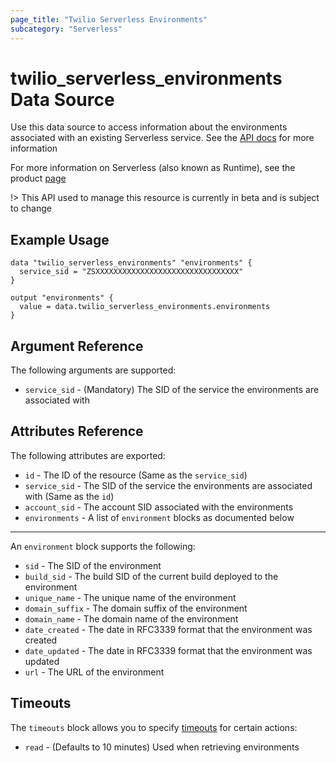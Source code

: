 ```yaml
---
page_title: "Twilio Serverless Environments"
subcategory: "Serverless"
---
```


# twilio_serverless_environments Data Source

Use this data source to access information about the environments associated with an existing Serverless service. See the [API docs](https://www.twilio.com/docs/runtime/functions-assets-api/api/environment) for more information

For more information on Serverless (also known as Runtime), see the product [page](https://www.twilio.com/runtime)

!> This API used to manage this resource is currently in beta and is subject to change

## Example Usage

```hcl
data "twilio_serverless_environments" "environments" {
  service_sid = "ZSXXXXXXXXXXXXXXXXXXXXXXXXXXXXXXXX"
}

output "environments" {
  value = data.twilio_serverless_environments.environments
}
```

## Argument Reference

The following arguments are supported:

- `service_sid` - (Mandatory) The SID of the service the environments are associated with

## Attributes Reference

The following attributes are exported:

- `id` - The ID of the resource (Same as the `service_sid`)
- `service_sid` - The SID of the service the environments are associated with (Same as the `id`)
- `account_sid` - The account SID associated with the environments
- `environments` - A list of `environment` blocks as documented below

---

An `environment` block supports the following:

- `sid` - The SID of the environment
- `build_sid` - The build SID of the current build deployed to the environment
- `unique_name` - The unique name of the environment
- `domain_suffix` - The domain suffix of the environment
- `domain_name` - The domain name of the environment
- `date_created` - The date in RFC3339 format that the environment was created
- `date_updated` - The date in RFC3339 format that the environment was updated
- `url` - The URL of the environment

## Timeouts

The `timeouts` block allows you to specify [timeouts](https://www.terraform.io/docs/configuration/resources.html#timeouts) for certain actions:

- `read` - (Defaults to 10 minutes) Used when retrieving environments
